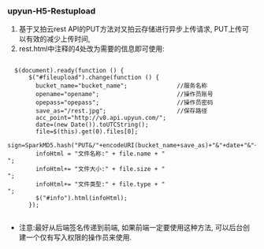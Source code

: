 ### upyun-H5-Restupload
1. 基于又拍云rest API的PUT方法对又拍云存储进行异步上传请求, PUT上传可以有效的减少上传时间,
2. rest.html中注释的4处改为需要的信息即可使用:

<pre><code>
  $(document).ready(function () {
	  $("#fileupload").change(function () {
		bucket_name="bucket_name";              //服务名称
		opename="opename";                      //操作员账号
		opepass="opepass";                      //操作员密码
		save_as="/rest.jpg";                    //保存路径
		acc_point="http://v0.api.upyun.com/";
		date=(new Date()).toUTCString();
		file=$(this).get(0).files[0];
		sign=SparkMD5.hash("PUT&/"+encodeURI(bucket_name+save_as)+"&"+date+"&"+file.size+"&"+SparkMD5.hash(opepass));
		infoHtml = "文件名称:" + file.name + "<br/>";
		infoHtml+= "文件大小:" + file.size + "<br/>";
		infoHtml+= "文件类型:" + file.type + "<br/>";
		$("#info").html(infoHtml);
	  });
  </code></pre>
* 注意:最好从后端签名传递到前端, 如果前端一定要使用这种方法, 可以后台创建一个仅有写入权限的操作员来使用.
